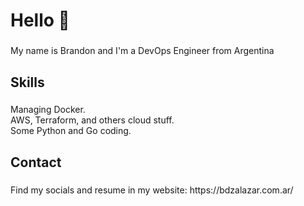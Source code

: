 <h1 align="left">Hello 👋</h1>

###

<p align="left">My name is Brandon and I'm a DevOps Engineer from Argentina</p>

###

<h2 align="left">Skills</h2>

###

<p align="left">Managing Docker.<br>AWS, Terraform, and others cloud stuff.<br>Some Python and Go coding.</p>

###

<h2 align="left">Contact</h2>

###

<p align="left">Find my socials and resume in my website: https://bdzalazar.com.ar/</p>

###
